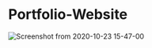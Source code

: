 # Portfolio-Website
![Screenshot from 2020-10-23 15-47-00](https://i.ibb.co/JtHPQpb/Screenshot-from-2021-01-23-13-18-18.png)
